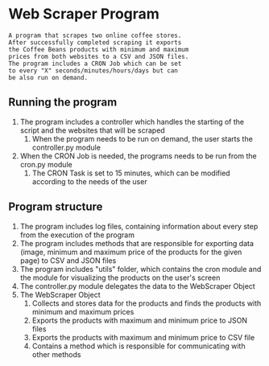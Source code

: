 # Web Scraper Program
    A program that scrapes two online coffee stores. 
    After successfully completed scraping it exports 
    the Coffee Beans products with minimum and maximum
    prices from both websites to a CSV and JSON files.
    The program includes a CRON Job which can be set 
    to every "X" seconds/minutes/hours/days but can
    be also run on demand.

## Running the program

1. The program includes a controller which handles the starting of the script and the websites that will be scraped
   1. When the program needs to be run on demand, the user starts the controller.py module
2. When the CRON Job is needed, the programs needs to be run from the cron.py module
    1. The CRON Task is set to 15 minutes, which can be modified according to the needs of the user

## Program structure

1. The program includes log files, containing information about every step from the execution of the program
2. The program includes methods that are responsible for exporting data (image, minimum and maximum price of the products for the given page) to CSV and JSON files
3. The program includes "utils" folder, which contains the cron module and the module for visualizing the products on the user's screen
4. The controller.py module delegates the data to the WebScraper Object
5. The WebScraper Object 
   1. Collects and stores data for the products and finds the products with minimum and maximum prices
   2. Exports the products with maximum and minimum price to JSON files
   3. Exports the products with maximum and minimum price to CSV file
   4. Contains a method which is responsible for communicating with other methods
